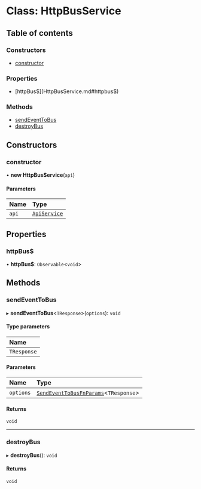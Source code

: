 # Class: HttpBusService

## Table of contents

### Constructors

- [constructor](HttpBusService.md#constructor)

### Properties

- [httpBus$](HttpBusService.md#httpbus$)

### Methods

- [sendEventToBus](HttpBusService.md#sendeventtobus)
- [destroyBus](HttpBusService.md#destroybus)

## Constructors

### constructor

• **new HttpBusService**(`api`)

#### Parameters

| Name | Type |
| :------ | :------ |
| `api` | [`ApiService`](ApiService.md) |

## Properties

### httpBus$

• **httpBus$**: `Observable`<`void`\>

## Methods

### sendEventToBus

▸ **sendEventToBus**<`TResponse`\>(`options`): `void`

#### Type parameters

| Name |
| :------ |
| `TResponse` |

#### Parameters

| Name | Type |
| :------ | :------ |
| `options` | [`SendEventToBusFnParams`](../interfaces/SendEventToBusFnParams.md)<`TResponse`\> |

#### Returns

`void`

___

### destroyBus

▸ **destroyBus**(): `void`

#### Returns

`void`
